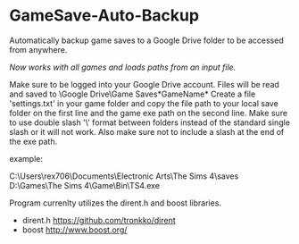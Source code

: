 # GameSave-Auto-Backup
Automatically backup game saves to a Google Drive folder to be accessed from anywhere.

*Now works with all games and loads paths from an input file.*

Make sure to be logged into your Google Drive account.
Files will be read and saved to \Google Drive\Game Saves\*GameName*
Create a file 'settings.txt' in your game folder and copy the file path to your local save folder on the first line and the game exe path on the second line.
Make sure to use double slash '\\' format between folders instead of the standard single slash or it will not work.
Also make sure not to include a slash at the end of the exe path.

example:

C:\\Users\\rex706\\Documents\\Electronic Arts\\The Sims 4\\saves\
D:\\Games\\The Sims 4\\Game\\Bin\\TS4.exe

Program currenlty utilizes the dirent.h and boost libraries.
- dirent.h https://github.com/tronkko/dirent
- boost http://www.boost.org/ 